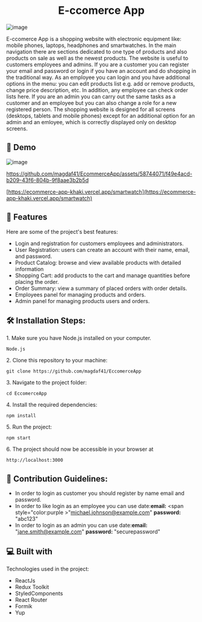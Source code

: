 <h1 align="center" id="title">E-ccomerce App</h1>


![image](https://github.com/magdaf41/EcommerceApp/assets/58744071/68479a0b-cc11-4ce3-a3fa-255812d090af)




<p id="description">E-ccomerce App is a shopping website with electronic equipment like: mobile phones, laptops, headphones and smartwatches. In the main navigation there are sections dedicated to one type of products and also products on sale as well as the newest products. The website is useful to customers employees and admins. If you are a customer you can register your email and password or login if you have an account and do shopping in the traditional way. As an employee you can login and you have additional options in the menu: you can edit products list e.g. add or remove products, change price description, etc. In addition, any employee can check order lists here. If you are an admin you can carry out the same tasks as a customer and an employee but you can also change a role for a new registered person. The shopping website is designed for all screens (desktops, tablets and mobile phones) except for an additional option for an admin and an emloyee, which is correctly displayed only on desktop screens. </p>

<h2>🚀 Demo</h2>

![image](https://github.com/magdaf41/EcommerceApp/assets/58744071/c41a84ee-ae89-4bdc-b41e-2d8cb5c4c603)



https://github.com/magdaf41/EcommerceApp/assets/58744071/f49e4acd-b209-43f6-804b-9f8aae3b2b5d


[https://ecommerce-app-khaki.vercel.app/smartwatch](https://ecommerce-app-khaki.vercel.app/smartwatch)

  
  
<h2>🧐 Features</h2>

Here are some of the project's best features:

*   Login and registration for customers employees and administrators.
*   User Registration: users can create an account with their name, email, and password.
*   Product Catalog: browse and view available products with detailed information
*   Shopping Cart: add products to the cart and manage quantities before placing the order.
*   Order Summary: view a summary of placed orders with order details.
*   Employees panel for managing products and orders.
*   Admin panel for managing products users and orders.

<h2>🛠️ Installation Steps:</h2>

<p>1. Make sure you have Node.js installed on your computer.</p>

```
Node.js
```

<p>2. Clone this repository to your machine:</p>

```
git clone https://github.com/magdaf41/EccomerceApp
```

<p>3. Navigate to the project folder:</p>

```
cd EccomerceApp
```

<p>4. Install the required dependencies:</p>

```
npm install
```

<p>5. Run the project:</p>

```
npm start
```

<p>6. The project should now be accessible in your browser at</p>

```
http://localhost:3000
```

<h2>🍰 Contribution Guidelines:</h2>

* In order to login as customer you should register by name email and password.
* In order to like login as an employee you can use date:<strong>email:</strong> <span style="color:purple >"michael.johnson@example.com"</span> <strong>password: </strong>"abc123" 
* In order to login as an admin you can use date:<strong>email:</strong> "jane.smith@example.com" <strong>password: </strong> "securepassword"


<h2>💻 Built with</h2>

Technologies used in the project:

*   ReactJs
*   Redux Toolkit
*   StyledComponents
*   React Router
*   Formik
*   Yup
